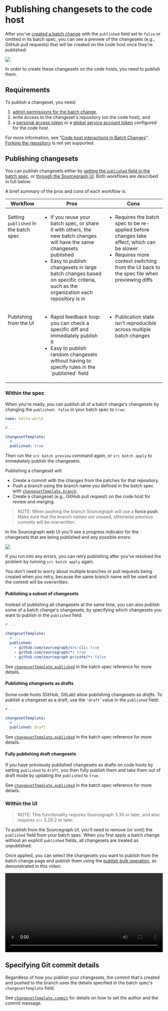 # Publishing changesets to the code host

<style>

.publishing-changesets td {
  vertical-align: top;
}

/* ul elements are picking up the default browser style of 1rem top and bottom, so we should align the other cells the same way. */
.publishing-changesets td > *:first-child {
  margin-top: 1rem;
  margin-bottom: 1rem;
}

</style>

After you've [created a batch change](creating_a_batch_change.md) with the `published` field set to `false` or omitted in its batch spec, you can see a preview of the changesets (e.g., GitHub pull requests) that will be created on the code host once they're published:

<img src="https://sourcegraphstatic.com/docs/images/batch_changes/browser_batch_created.png" class="screenshot center">

In order to create these changesets on the code hosts, you need to publish them.

## Requirements

To publish a changeset, you need:

1. [admin permissions for the batch change](../explanations/permissions_in_batch_changes.md#permission-levels-for-batch-changes),
1. write access to the changeset's repository (on the code host), and
2. a [personal access token](configuring_credentials.md#personal-access-tokens) or a [global service account token](configuring_credentials.md#global-service-account-tokens) configured for the code host.  

For more information, see "[Code host interactions in Batch Changes](../explanations/permissions_in_batch_changes.md#code-host-interactions-in-batch-changes)".
[Forking the repository](../explanations/introduction_to_batch_changes.md#known-issues) is not yet supported.

## Publishing changesets

You can publish changesets either by [setting the `published` field in the batch spec](#within-the-spec), or [through the Sourcegraph UI](#within-the-ui). Both workflows are described in full below.

A brief summary of the pros and cons of each workflow is:

<table class="publishing-changesets">
  <thead>
    <tr>
      <th>Workflow</th>
      <th>Pros</th>
      <th>Cons</th>
    </tr>
  </thead>
  <tbody>
    <tr>
      <td>
        <div>
          Setting <code>published</code> in the batch spec
        </div>
      </td>
      <td>
        <ul>
          <li>
            If you reuse your batch spec, or share it with others, the new batch changes will have the same changesets published
          </li>
          <li>
            Easy to publish changesets in large batch changes based on specific criteria, such as the organization each repository is in
          </li>
        </ul>
      </td>
      <td>
        <ul>
          <li>
            Requires the batch spec to be re-applied before changes take effect, which can be slower
          </li>
          <li>
            Requires more context switching from the UI back to the spec file when previewing diffs
          </li>
        </ul>
      </td>
    </tr>
    <tr>
      <td>
        <div>
          Publishing from the UI
        </div>
      </td>
      <td>
        <ul>
          <li>
            Rapid feedback loop: you can check a specific diff and immediately publish it
          </li>
          <li>
            Easy to publish random changesets without having to specify rules in the `published` field
          </li>
        </ul>
      </td>
      <td>
        <ul>
          <li>
            Publication state isn't reproducible across multiple batch changes
          </li>
        </ul>
      </td>
    </tr>
  </tbody>
</table>

### Within the spec

When you're ready, you can publish all of a batch change's changesets by changing the `published: false` in your batch spec to `true`:

```yaml
name: hello-world

# ...

changesetTemplate:
  # ...
  published: true
```

Then run the `src batch preview` command again, or `src batch apply` to immediately publish the changesets.

Publishing a changeset will:

- Create a commit with the changes from the patches for that repository.
- Push a branch using the branch name you defined in the batch spec with [`changesetTemplate.branch`](../references/batch_spec_yaml_reference.md#changesettemplate-branch).
- Create a changeset (e.g., GitHub pull request) on the code host for review and merging.

> NOTE: When pushing the branch Sourcegraph will use a **force push**. Make sure that the branch names are unused, otherwise previous commits will be overwritten.

In the Sourcegraph web UI you'll see a progress indicator for the changesets that are being published and any possible errors:

<img src="https://sourcegraphstatic.com/docs/images/batch_changes/publishing_changesets_viewing_progress_and_errors.png" class="screenshot center">

If you run into any errors, you can retry publishing after you've resolved the problem by running `src batch apply` again.

You don't need to worry about multiple branches or pull requests being created when you retry, because the same branch name will be used and the commit will be overwritten.

#### Publishing a subset of changesets

Instead of publishing all changesets at the same time, you can also publish some of a batch change's changesets, by specifying which changesets you want to publish in the `published` field:

```yaml
# ...

changesetTemplate:
  # ...
  published:
    - github.com/sourcegraph/src-cli: true
    - github.com/sourcegraph/*: true
    - github.com/sourcegraph-private/*: false
```

See [`changesetTemplate.published`](../references/batch_spec_yaml_reference.md#changesettemplate-published) in the batch spec reference for more details.

#### Publishing changesets as drafts

Some code hosts (GitHub, GitLab) allow publishing changesets as _drafts_. To publish a changeset as a draft, use the `'draft`' value in the `published` field:

```yaml
# ...

changesetTemplate:
  # ...
  published: draft
```

See [`changesetTemplate.published`](../references/batch_spec_yaml_reference.md#changesettemplate-published) in the batch spec reference for more details.

#### Fully publishing draft changesets

If you have previously published changesets as drafts on code hosts by setting `published` to `draft`, you then fully publish them and take them out of draft mode by updating the `published` to `true`.

See [`changesetTemplate.published`](../references/batch_spec_yaml_reference.md#changesettemplate-published) in the batch spec reference for more details.

### Within the UI

> NOTE: This functionality requires Sourcegraph 3.30 or later, and also requires `src` 3.29.2 or later.

To publish from the Sourcegraph UI, you'll need to remove (or omit) the `published` field from your batch spec. When you first apply a batch change without an explicit `published` fields, all changesets are treated as unpublished.

Once applied, you can select the changesets you want to publish from the batch change page and publish them using the [publish bulk operation](bulk_operations_on_changesets.md), as demonstrated in this video:

<video width="1920" height="1080" loop playsinline controls style="width: 100%; height: auto; max-width: 50rem">
  <source src="https://sourcegraphstatic.com/docs/videos/batch_changes/publish-ui-docs.webm" type="video/webm">
  <source src="https://sourcegraphstatic.com/docs/videos/batch_changes/publish-ui-docs.mp4" type="video/mp4">
</video>

## Specifying Git commit details

Regardless of how you publish your changesets, the commit that's created and pushed to the branch uses the details specified in the batch spec's `changesetTemplate` field.

See [`changesetTemplate.commit`](../references/batch_spec_yaml_reference.md#changesettemplate-commit) for details on how to set the author and the commit message.
